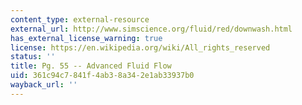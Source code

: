 ```yaml
---
content_type: external-resource
external_url: http://www.simscience.org/fluid/red/downwash.html
has_external_license_warning: true
license: https://en.wikipedia.org/wiki/All_rights_reserved
status: ''
title: Pg. 55 -- Advanced Fluid Flow
uid: 361c94c7-841f-4ab3-8a34-2e1ab33937b0
wayback_url: ''
---
```

